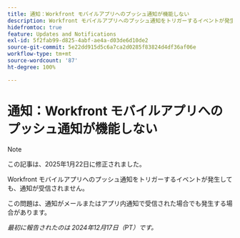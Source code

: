 ```yaml
---
title: 通知：Workfront モバイルアプリへのプッシュ通知が機能しない
description: Workfront モバイルアプリへのプッシュ通知をトリガーするイベントが発生しても、通知が受信されません。
hidefromtoc: true
feature: Updates and Notifications
exl-id: 5f2fab99-d825-4abf-ae4a-d03de6d10de2
source-git-commit: 5e22dd915d5c6a7ca2d0285f83824d4df36af06e
workflow-type: tm+mt
source-wordcount: '87'
ht-degree: 100%

---
```


# 通知：Workfront モバイルアプリへのプッシュ通知が機能しない

>[!NOTE]
>
>この記事は、2025年1月22日に修正されました。

Workfront モバイルアプリへのプッシュ通知をトリガーするイベントが発生しても、通知が受信されません。

この問題は、通知がメールまたはアプリ内通知で受信された場合でも発生する場合があります。

_最初に報告されたのは 2024年12月17日（PT）です。_
